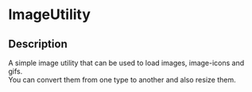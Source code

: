 # ImageUtility

## Description

A simple image utility that can be used to load images, image-icons and gifs. <br>
You can convert them from one type to another and also resize them.